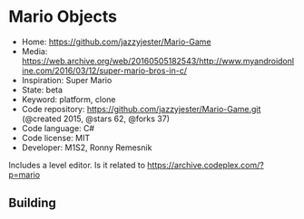 # Mario Objects

- Home: https://github.com/jazzyjester/Mario-Game
- Media: https://web.archive.org/web/20160505182543/http://www.myandroidonline.com/2016/03/12/super-mario-bros-in-c/
- Inspiration: Super Mario
- State: beta
- Keyword: platform, clone
- Code repository: https://github.com/jazzyjester/Mario-Game.git (@created 2015, @stars 62, @forks 37)
- Code language: C#
- Code license: MIT
- Developer: M1S2, Ronny Remesnik

Includes a level editor. Is it related to https://archive.codeplex.com/?p=mario

## Building
